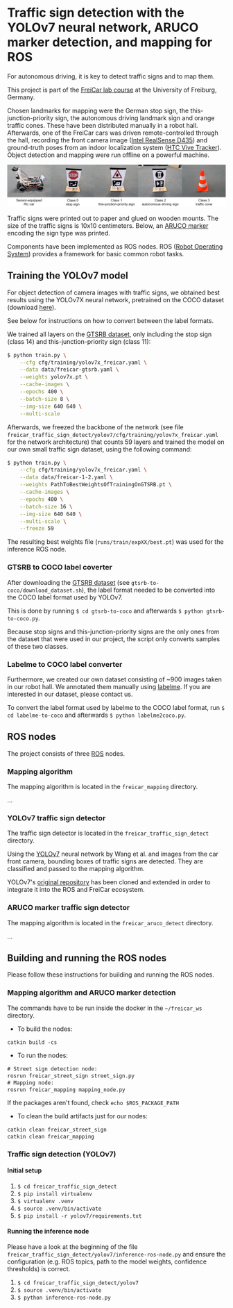 # Traffic sign detection with the YOLOv7 neural network, ARUCO marker detection, and mapping for ROS

For autonomous driving, it is key to detect traffic signs and to map them.

This project is part of the [FreiCar lab course](freicar.informatik.uni-freiburg.de/) at the University of Freiburg, Germany.

Chosen landmarks for mapping were the German stop sign, the this-junction-priority sign, the autonomous driving landmark sign and orange traffic cones. These have been distributed manually in a robot hall. Afterwards, one of the FreiCar cars was driven remote-controlled through the hall, recording the front camera image ([Intel RealSense D435](https://www.intelrealsense.com/depth-camera-d435/)) and ground-truth poses from an indoor localization system ([HTC Vive Tracker](https://www.vive.com/us/accessory/tracker3/)). Object detection and mapping were run offline on a powerful machine.

![Sensor-equipped RC car, a stop sign (class 0), a this-junction-priority-sign (class 1), an autonomous driving sign (clasc 2) and a traffic cone (class 3)](images/car-and-classes.jpg)

Traffic signs were printed out to paper and glued on wooden mounts. The size of the traffic signs is 10x10 centimeters. Below, an [ARUCO marker](https://learnopencv.com/augmented-reality-using-aruco-markers-in-opencv-c-python/) encoding the sign type was printed.

Components have been implemented as ROS nodes. ROS ([Robot Operating System](https://www.ros.org/)) provides a framework for basic common robot tasks.

## Training the YOLOv7 model

For object detection of camera images with traffic signs, we obtained best results using the YOLOv7X neural network, pretrained on the COCO dataset (download [here](https://github.com/WongKinYiu/yolov7/releases/download/v0.1/yolov7x.pt)).

See below for instructions on how to convert between the label formats.

We trained all layers on the [GTSRB dataset](https://benchmark.ini.rub.de/gtsrb_dataset.html), only including the stop sign (class 14) and this-junction-priority sign (class 11):
```bash
$ python train.py \
    --cfg cfg/training/yolov7x_freicar.yaml \
    --data data/freicar-gtsrb.yaml \
    --weights yolov7x.pt \
    --cache-images \
    --epochs 400 \
    --batch-size 8 \
    --img-size 640 640 \
    --multi-scale
```

Afterwards, we freezed the backbone of the network (see file `freicar_traffic_sign_detect/yolov7/cfg/training/yolov7x_freicar.yaml` for the network architecture) that counts 59 layers and trained the model on our own small traffic sign dataset, using the following command:

```bash
$ python train.py \
    --cfg cfg/training/yolov7x_freicar.yaml \
    --data data/freicar-1-2.yaml \
    --weights PathToBestWeightsOfTrainingOnGTSRB.pt \
    --cache-images \
    --epochs 400 \
    --batch-size 16 \
    --img-size 640 640 \
    --multi-scale \
    --freeze 59
```

The resulting best weights file (`runs/train/expXX/best.pt`) was used for the inference ROS node.

### GTSRB to COCO label coverter

After downloading the [GTSRB dataset](https://benchmark.ini.rub.de/gtsrb_dataset.html) (see `gtsrb-to-coco/download_dataset.sh`), the label format needed to be converted into the COCO label format used by YOLOv7.

This is done by running `$ cd gtsrb-to-coco` and afterwards `$ python gtsrb-to-coco.py`.

Because stop signs and this-junction-priority signs are the only ones from the dataset that were used in our project, the script only converts samples of these two classes.

### Labelme to COCO label converter

Furthermore, we created our own dataset consisting of ~900 images taken in our robot hall. We annotated them manually using [labelme](https://github.com/wkentaro/labelme). If you are interested in our dataset, please contact us.

To convert the label format used by labelme to the COCO label format, run `$ cd labelme-to-coco` and afterwards `$ python labelme2coco.py`.

## ROS nodes 

The project consists of three [ROS](https://www.ros.org/) nodes.

### Mapping algorithm

The mapping algorithm is located in the `freicar_mapping` directory.

...

### YOLOv7 traffic sign detector

The traffic sign detector is located in the `freicar_traffic_sign_detect` directory.

Using the [YOLOv7](https://github.com/WongKinYiu/yolov7) neural network by Wang et al. and images from the car front camera, bounding boxes of traffic signs are detected. They are classified and passed to the mapping algorithm.

YOLOv7's [original repository](https://github.com/WongKinYiu/yolov7) has been cloned and extended in order to integrate it into the ROS and FreiCar ecosystem.

### ARUCO marker traffic sign detector

The mapping algorithm is located in the `freicar_aruco_detect` directory.

...

## Building and running the ROS nodes

Please follow these instructions for building and running the ROS nodes.

### Mapping algorithm and ARUCO marker detection

The commands have to be run inside the docker in the `~/freicar_ws` directory.
- To build the nodes:
```
catkin build -cs
```
- To run the nodes:
```
# Street sign detection node:
rosrun freicar_street_sign street_sign.py
# Mapping node:
rosrun freicar_mapping mapping_node.py
```
If the packages aren't found, check `echo $ROS_PACKAGE_PATH`
- To clean the build artifacts just for our nodes:
```
catkin clean freicar_street_sign
catkin clean freicar_mapping
```

### Traffic sign detection (YOLOv7)

#### Initial setup

1. `$ cd freicar_traffic_sign_detect`
2. `$ pip install virtualenv`
3. `$ virtualenv .venv`
4. `$ source .venv/bin/activate`
5. `$ pip install -r yolov7/requirements.txt`

#### Running the inference node

Please have a look at the beginning of the file `freicar_traffic_sign_detect/yolov7/inference-ros-node.py` and ensure the configuration (e.g. ROS topics, path to the model weights, confidence thresholds) is correct.

1. `$ cd freicar_traffic_sign_detect/yolov7`
2. `$ source .venv/bin/activate`
3. `$ python inference-ros-node.py`
